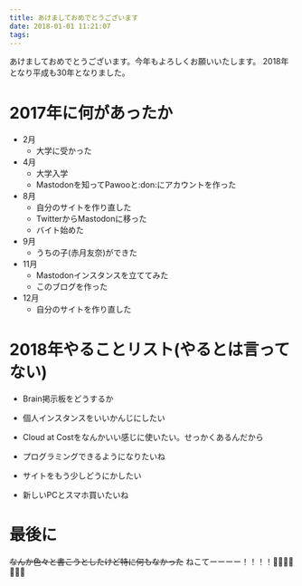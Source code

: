 ```yaml
---
title: あけましておめでとうございます
date: 2018-01-01 11:21:07
tags:
---
```


あけましておめでとうございます。今年もよろしくお願いいたします。
2018年となり平成も30年となりました。

# 2017年に何があったか
- 2月
  - 大学に受かった
- 4月
  - 大学入学
  - Mastodonを知ってPawooと:don:にアカウントを作った
- 8月
  - 自分のサイトを作り直した
  - TwitterからMastodonに移った
  - バイト始めた
- 9月
  - うちの子(赤月友奈)ができた
- 11月
  - Mastodonインスタンスを立ててみた
  - このブログを作った
- 12月
  - 自分のサイトを作り直した

# 2018年やることリスト(やるとは言ってない)
- Brain掲示板をどうするか

- 個人インスタンスをいいかんじにしたい

- Cloud at Costをなんかいい感じに使いたい。せっかくあるんだから

- プログラミングできるようになりたいね

- サイトをもう少しどうにかしたい

- 新しいPCとスマホ買いたいね

# 最後に
~~なんか色々と書こうとしたけど特に何もなかった~~
ねこてーーーー！！！！🙌🙌🙌🙌🙌🙌🙌
